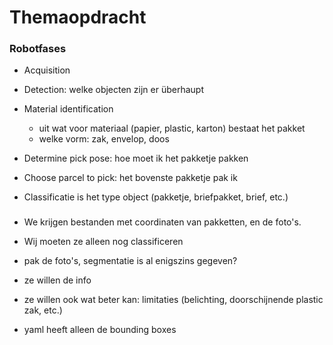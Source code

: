 # Themaopdracht

### Robotfases
- Acquisition
- Detection: welke objecten zijn er überhaupt
- Material identification
  - uit wat voor materiaal (papier, plastic, karton) bestaat het pakket
  - welke vorm: zak, envelop, doos
- Determine pick pose: hoe moet ik het pakketje pakken
- Choose parcel to pick: het bovenste pakketje pak ik

- Classificatie is het type object (pakketje, briefpakket, brief, etc.)

###
- We krijgen bestanden met coordinaten van pakketten, en de foto's.
- Wij moeten ze alleen nog classificeren


- pak de foto's, segmentatie is al enigszins gegeven?

- ze willen de info
- ze willen ook wat beter kan: limitaties (belichting, doorschijnende plastic zak, etc.)
- yaml heeft alleen de bounding boxes
